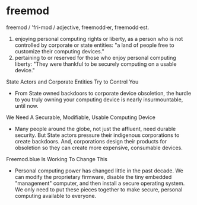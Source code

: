 # freemod

freemod / 'fri-mɒd /
adjective, freemodd·er, freemodd·est.
1. enjoying personal computing rights or liberty, as a person who is not controlled by corporate or state entities: "a land of people free to customize their computing  devices."
2. pertaining to or reserved for those who enjoy personal computing liberty: "They were thankful to be securely computing on a usable device."


State Actors and Corporate Entities Try to Control You
- From State owned backdoors to corporate device obsoletion, the hurdle to you truly owning your computing device is nearly insurmountable, until now.


We Need A Securable, Modifiable, Usable Computing Device
- Many people around the globe, not just the affluent, need durable security. But State actors pressure their indigenous corporations to create backdoors. And, corporations design their products for obsoletion so they can create more expensive, consumable devices.


Freemod.blue Is Working To Change This
- Personal computing power has changed little in the past decade. We can modify the proprietary firmware, disable the tiny embedded "management" computer, and then install a secure operating system. We only need to put these pieces together to make secure, personal computing available to everyone.

